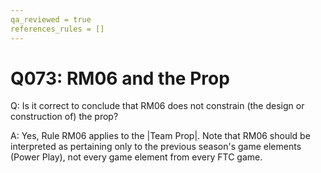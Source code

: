 ```yaml
---
qa_reviewed = true
references_rules = []
---
```


# Q073: RM06 and the Prop

Q: Is it correct to conclude that RM06 does not constrain (the design or construction of) the prop?

A: Yes, Rule RM06 applies to the |Team Prop|.  Note that RM06 should be interpreted as pertaining only to the previous season's game elements (Power Play), not every game element from every FTC game.